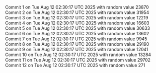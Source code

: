 Commit 1 on Tue Aug 12 02:30:17 UTC 2025 with random value 23870
Commit 2 on Tue Aug 12 02:30:17 UTC 2025 with random value 31954
Commit 3 on Tue Aug 12 02:30:17 UTC 2025 with random value 12219
Commit 4 on Tue Aug 12 02:30:17 UTC 2025 with random value 16603
Commit 5 on Tue Aug 12 02:30:17 UTC 2025 with random value 30633
Commit 6 on Tue Aug 12 02:30:17 UTC 2025 with random value 13602
Commit 7 on Tue Aug 12 02:30:17 UTC 2025 with random value 9945
Commit 8 on Tue Aug 12 02:30:17 UTC 2025 with random value 29190
Commit 9 on Tue Aug 12 02:30:17 UTC 2025 with random value 12041
Commit 10 on Tue Aug 12 02:30:17 UTC 2025 with random value 13284
Commit 11 on Tue Aug 12 02:30:17 UTC 2025 with random value 29702
Commit 12 on Tue Aug 12 02:30:17 UTC 2025 with random value 271
